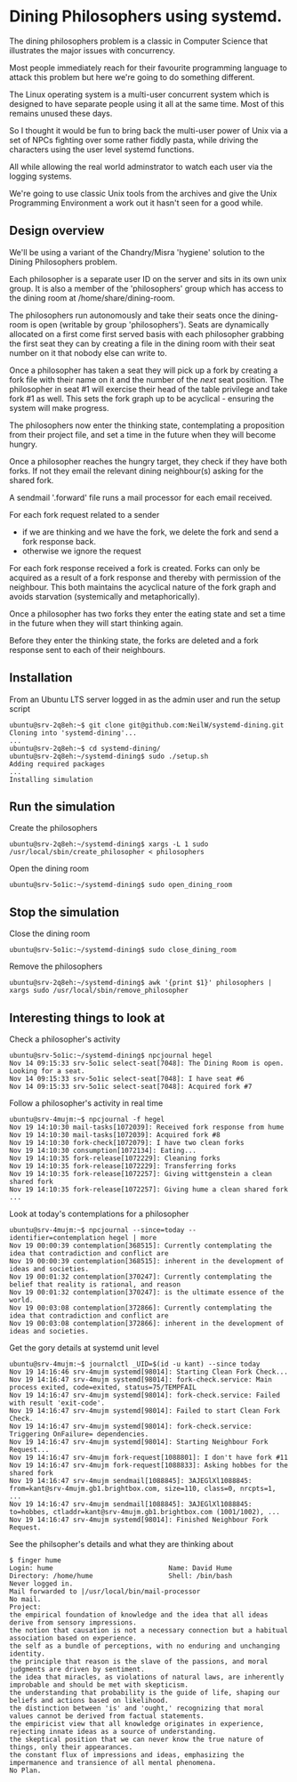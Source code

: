 # Dining Philosophers using systemd.

The dining philosophers problem is a classic in Computer Science that
illustrates the major issues with concurrency.

Most people immediately reach for their favourite programming language
to attack this problem but here we're going to do something different.

The Linux operating system is a multi-user concurrent system which is
designed to have separate people using it all at the same time. Most of
this remains unused these days.

So I thought it would be fun to bring back the multi-user power of Unix
via a set of NPCs fighting over some rather fiddly pasta, while driving
the characters using the user level systemd functions.

All while allowing the real world adminstrator to watch each user via
the logging systems.

We're going to use classic Unix tools from the archives and give the
Unix Programming Environment a work out it hasn't seen for a good while.

## Design overview

We'll be using a variant of the Chandry/Misra 'hygiene' solution to
the Dining Philosophers problem.

Each philosopher is a separate user ID on the server and sits in its
own unix group. It is also a member of the 'philosophers' group which
has access to the dining room at /home/share/dining-room.

The philosophers run autonomously and take their seats once the
dining-room is open (writable by group 'philosophers'). Seats are
dynamically allocated on a first come first served basis with each
philosopher grabbing the first seat they can by creating a file in the
dining room with their seat number on it that nobody else can write to.

Once a philosopher has taken a seat they will pick up a fork by creating
a fork file with their name on it and the number of the *next* seat
position. The philosopher in seat #1 will exercise their head of the
table privilege and take fork #1 as well. This sets the fork graph up to be
acyclical - ensuring the system will make progress.

The philosophers now enter the thinking state, contemplating a proposition
from their project file, and set a time in the future when they will
become hungry.

Once a philosopher reaches the hungry target, they check if they have both forks. If not
they email the relevant dining neighbour(s) asking for the shared fork.

A sendmail '.forward' file runs a mail processor for each email received.

For each fork request related to a sender
- if we are thinking and we have the fork, we delete the fork and send a fork response back.
- otherwise we ignore the request

For each fork response received a fork is created. Forks can only be
acquired as a result of a fork response and thereby with permission
of the neighbour. This both maintains the acyclical nature of the fork
graph and avoids starvation (systemically and metaphorically).

Once a philosopher has two forks they enter the eating state and
set a time in the future when they will start thinking again.

Before they enter the thinking state, the forks are deleted and a fork response sent
to each of their neighbours.

## Installation

From an Ubuntu LTS server logged in as the admin user and run the setup script

    ubuntu@srv-2q8eh:~$ git clone git@github.com:NeilW/systemd-dining.git
    Cloning into 'systemd-dining'...
    ...
    ubuntu@srv-2q8eh:~$ cd systemd-dining/
    ubuntu@srv-2q8eh:~/systemd-dining$ sudo ./setup.sh
    Adding required packages
    ...
    Installing simulation

## Run the simulation

Create the philosophers

    ubuntu@srv-2q8eh:~/systemd-dining$ xargs -L 1 sudo /usr/local/sbin/create_philosopher < philosophers

Open the dining room

    ubuntu@srv-5o1ic:~/systemd-dining$ sudo open_dining_room

## Stop the simulation

Close the dining room

    ubuntu@srv-5o1ic:~/systemd-dining$ sudo close_dining_room

Remove the philosophers

    ubuntu@srv-2q8eh:~/systemd-dining$ awk '{print $1}' philosophers | xargs sudo /usr/local/sbin/remove_philosopher

## Interesting things to look at

Check a philosopher's activity

    ubuntu@srv-5o1ic:~/systemd-dining$ npcjournal hegel
    Nov 14 09:15:33 srv-5o1ic select-seat[7048]: The Dining Room is open. Looking for a seat.
    Nov 14 09:15:33 srv-5o1ic select-seat[7048]: I have seat #6
    Nov 14 09:15:33 srv-5o1ic select-seat[7048]: Acquired fork #7

Follow a philosopher's activity in real time

    ubuntu@srv-4mujm:~$ npcjournal -f hegel
    Nov 19 14:10:30 mail-tasks[1072039]: Received fork response from hume
    Nov 19 14:10:30 mail-tasks[1072039]: Acquired fork #8
    Nov 19 14:10:30 fork-check[1072079]: I have two clean forks
    Nov 19 14:10:30 consumption[1072134]: Eating...
    Nov 19 14:10:35 fork-release[1072229]: Cleaning forks
    Nov 19 14:10:35 fork-release[1072229]: Transferring forks
    Nov 19 14:10:35 fork-release[1072257]: Giving wittgenstein a clean shared fork
    Nov 19 14:10:35 fork-release[1072257]: Giving hume a clean shared fork
    ...

Look at today's contemplations for a philosopher

    ubuntu@srv-4mujm:~$ npcjournal --since=today --identifier=contemplation hegel | more
    Nov 19 00:00:39 contemplation[368515]: Currently contemplating the idea that contradiction and conflict are
    Nov 19 00:00:39 contemplation[368515]: inherent in the development of ideas and societies.
    Nov 19 00:01:32 contemplation[370247]: Currently contemplating the belief that reality is rational, and reason
    Nov 19 00:01:32 contemplation[370247]: is the ultimate essence of the world.
    Nov 19 00:03:08 contemplation[372866]: Currently contemplating the idea that contradiction and conflict are
    Nov 19 00:03:08 contemplation[372866]: inherent in the development of ideas and societies.

Get the gory details at systemd unit level

    ubuntu@srv-4mujm:~$ journalctl _UID=$(id -u kant) --since today
    Nov 19 14:16:46 srv-4mujm systemd[98014]: Starting Clean Fork Check...
    Nov 19 14:16:47 srv-4mujm systemd[98014]: fork-check.service: Main process exited, code=exited, status=75/TEMPFAIL
    Nov 19 14:16:47 srv-4mujm systemd[98014]: fork-check.service: Failed with result 'exit-code'.
    Nov 19 14:16:47 srv-4mujm systemd[98014]: Failed to start Clean Fork Check.
    Nov 19 14:16:47 srv-4mujm systemd[98014]: fork-check.service: Triggering OnFailure= dependencies.
    Nov 19 14:16:47 srv-4mujm systemd[98014]: Starting Neighbour Fork Request...
    Nov 19 14:16:47 srv-4mujm fork-request[1088801]: I don't have fork #11
    Nov 19 14:16:47 srv-4mujm fork-request[1088833]: Asking hobbes for the shared fork
    Nov 19 14:16:47 srv-4mujm sendmail[1088845]: 3AJEGlXl1088845: from=kant@srv-4mujm.gb1.brightbox.com, size=110, class=0, nrcpts=1, ...
    Nov 19 14:16:47 srv-4mujm sendmail[1088845]: 3AJEGlXl1088845: to=hobbes, ctladdr=kant@srv-4mujm.gb1.brightbox.com (1001/1002), ...
    Nov 19 14:16:47 srv-4mujm systemd[98014]: Finished Neighbour Fork Request.

See the philsopher's details and what they are thinking about

    $ finger hume
    Login: hume           			        Name: David Hume
    Directory: /home/hume               	Shell: /bin/bash
    Never logged in.
    Mail forwarded to |/usr/local/bin/mail-processor
    No mail.
    Project:
    the empirical foundation of knowledge and the idea that all ideas derive from sensory impressions.
    the notion that causation is not a necessary connection but a habitual association based on experience.
    the self as a bundle of perceptions, with no enduring and unchanging identity.
    the principle that reason is the slave of the passions, and moral judgments are driven by sentiment.
    the idea that miracles, as violations of natural laws, are inherently improbable and should be met with skepticism.
    the understanding that probability is the guide of life, shaping our beliefs and actions based on likelihood.
    the distinction between 'is' and 'ought,' recognizing that moral values cannot be derived from factual statements.
    the empiricist view that all knowledge originates in experience, rejecting innate ideas as a source of understanding.
    the skeptical position that we can never know the true nature of things, only their appearances.
    the constant flux of impressions and ideas, emphasizing the impermanence and transience of all mental phenomena.
    No Plan.
